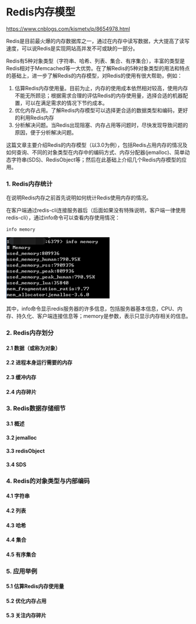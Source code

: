 # Redis内存模型

https://www.cnblogs.com/kismetv/p/8654978.html



Redis是目前最火爆的内存数据库之一，通过在内存中读写数据，大大提高了读写速度，可以说Redis是实现网站高并发不可或缺的一部分。

Redis有5种对象类型（字符串、哈希、列表、集合、有序集合），丰富的类型是Redis相对于Memcached等一大优势。在了解Redis的5种对象类型的用法和特点的基础上，进一步了解Redis的内存模型，对Redis的使用有很大帮助，例如：

1. 估算Redis内存使用量。目前为止，内存的使用成本依然相对较高，使用内存不能无所顾忌；根据需求合理的评估Redis的内存使用量，选择合适的机器配置，可以在满足需求的情况下节约成本。
2. 优化内存占用。了解Redis内存模型可以选择更合适的数据类型和编码，更好的利用Redis内存
3. 分析解决问题。当Redis出现阻塞、内存占用等问题时，尽快发现导致问题的原因，便于分析解决问题。

这篇文章主要介绍Redis的内存模型（以3.0为例），包括Redis占用内存的情况及如何查询、不同的对象类型在内存中的编码方式、内存分配器(jemalloc)、简单动态字符串(SDS)、RedisObject等；然后在此基础上介绍几个Redis内存模型的应用。



### 1. Redis内存统计

在说明Redis内存之前首先说明如何统计Redis使用内存的情况。

在客户端通过redis-cli连接服务器后（后面如果没有特殊说明，客户端一律使用redis-cli），通过info命令可以查看内存使用情况：

```shell
info memory
```

![](./images/memory/info-momory.png)

其中，info命令显示redis服务器的许多信息，包括服务器基本信息，CPU、内存、持久化、客户端连接信息等；memory是参数，表示只显示内存相关的信息。

### 2. Redis内存划分

#### 2.1 数据（或称为对象）

#### 2.2 进程本身运行需要的内存

#### 2.3 缓冲内存

#### 2.4 内存碎片

### 3. Redis数据存储细节

#### 3.1 概述

#### 3.2 jemalloc

#### 3.3 redisObject

#### 3.4 SDS

### 4. Redis的对象类型与内部编码

#### 4.1 字符串

#### 4.2 列表

#### 4.3 哈希

#### 4.4 集合

#### 4.5 有序集合

### 5. 应用举例

#### 5.1 估算Redis内存使用量

#### 5.2 优化内存占用

#### 5.3 关注内存碎片
